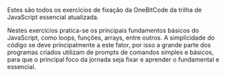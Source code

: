 Estes são todos os exercícios de fixação da OneBitCode da trilha de JavaScript essencial atualizada. 

Nestes exercícios pratica-se os principais fundamentos básicos do JavaScript, como loops, funções, arrays, entre outros. A simplicidade do código se deve principalmente a
este fator, por isso a grande parte dos programas criados utilizam de prompts de comandos simples e básicos, para que o principal foco da jornada seja fixar e aprender o
fundamental e essencial.
